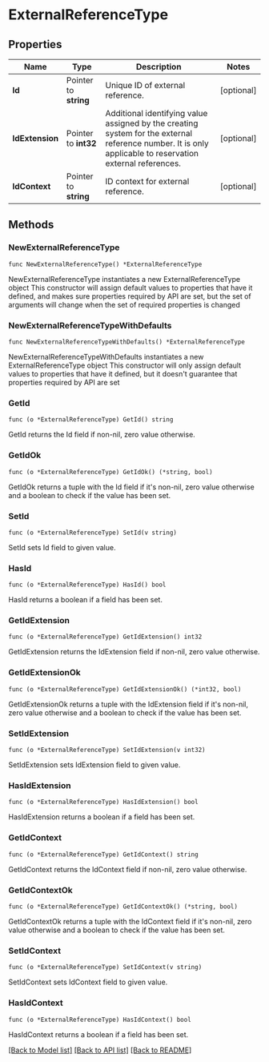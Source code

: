 # ExternalReferenceType

## Properties

Name | Type | Description | Notes
------------ | ------------- | ------------- | -------------
**Id** | Pointer to **string** | Unique ID of external reference. | [optional] 
**IdExtension** | Pointer to **int32** | Additional identifying value assigned by the creating system for the external reference number. It is only applicable to reservation external references. | [optional] 
**IdContext** | Pointer to **string** | ID context for external reference. | [optional] 

## Methods

### NewExternalReferenceType

`func NewExternalReferenceType() *ExternalReferenceType`

NewExternalReferenceType instantiates a new ExternalReferenceType object
This constructor will assign default values to properties that have it defined,
and makes sure properties required by API are set, but the set of arguments
will change when the set of required properties is changed

### NewExternalReferenceTypeWithDefaults

`func NewExternalReferenceTypeWithDefaults() *ExternalReferenceType`

NewExternalReferenceTypeWithDefaults instantiates a new ExternalReferenceType object
This constructor will only assign default values to properties that have it defined,
but it doesn't guarantee that properties required by API are set

### GetId

`func (o *ExternalReferenceType) GetId() string`

GetId returns the Id field if non-nil, zero value otherwise.

### GetIdOk

`func (o *ExternalReferenceType) GetIdOk() (*string, bool)`

GetIdOk returns a tuple with the Id field if it's non-nil, zero value otherwise
and a boolean to check if the value has been set.

### SetId

`func (o *ExternalReferenceType) SetId(v string)`

SetId sets Id field to given value.

### HasId

`func (o *ExternalReferenceType) HasId() bool`

HasId returns a boolean if a field has been set.

### GetIdExtension

`func (o *ExternalReferenceType) GetIdExtension() int32`

GetIdExtension returns the IdExtension field if non-nil, zero value otherwise.

### GetIdExtensionOk

`func (o *ExternalReferenceType) GetIdExtensionOk() (*int32, bool)`

GetIdExtensionOk returns a tuple with the IdExtension field if it's non-nil, zero value otherwise
and a boolean to check if the value has been set.

### SetIdExtension

`func (o *ExternalReferenceType) SetIdExtension(v int32)`

SetIdExtension sets IdExtension field to given value.

### HasIdExtension

`func (o *ExternalReferenceType) HasIdExtension() bool`

HasIdExtension returns a boolean if a field has been set.

### GetIdContext

`func (o *ExternalReferenceType) GetIdContext() string`

GetIdContext returns the IdContext field if non-nil, zero value otherwise.

### GetIdContextOk

`func (o *ExternalReferenceType) GetIdContextOk() (*string, bool)`

GetIdContextOk returns a tuple with the IdContext field if it's non-nil, zero value otherwise
and a boolean to check if the value has been set.

### SetIdContext

`func (o *ExternalReferenceType) SetIdContext(v string)`

SetIdContext sets IdContext field to given value.

### HasIdContext

`func (o *ExternalReferenceType) HasIdContext() bool`

HasIdContext returns a boolean if a field has been set.


[[Back to Model list]](../README.md#documentation-for-models) [[Back to API list]](../README.md#documentation-for-api-endpoints) [[Back to README]](../README.md)



